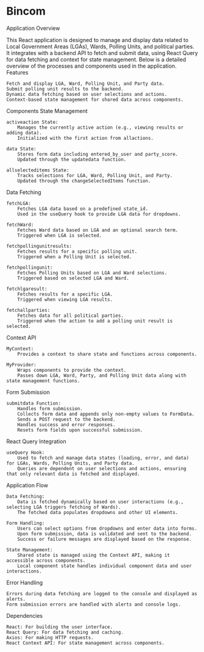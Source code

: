 # Bincom
Application Overview

This React application is designed to manage and display data related to Local Government Areas (LGAs), Wards, Polling Units, and political parties. It integrates with a backend API to fetch and submit data, using React Query for data fetching and context for state management. Below is a detailed overview of the processes and components used in the application.
Features

    Fetch and display LGA, Ward, Polling Unit, and Party data.
    Submit polling unit results to the backend.
    Dynamic data fetching based on user selections and actions.
    Context-based state management for shared data across components.

Components
State Management

    activeaction State:
        Manages the currently active action (e.g., viewing results or adding data).
        Initialized with the first action from allactions.

    data State:
        Stores form data including entered_by_user and party_score.
        Updated through the updatedata function.

    allselecteditems State:
        Tracks selections for LGA, Ward, Polling Unit, and Party.
        Updated through the changeSelectedItems function.

Data Fetching

    fetchLGA:
        Fetches LGA data based on a predefined state_id.
        Used in the useQuery hook to provide LGA data for dropdowns.

    fetchWard:
        Fetches Ward data based on LGA and an optional search term.
        Triggered when LGA is selected.

    fetchpollingunitresults:
        Fetches results for a specific polling unit.
        Triggered when a Polling Unit is selected.

    fetchpollingunit:
        Fetches Polling Units based on LGA and Ward selections.
        Triggered based on selected LGA and Ward.

    fetchlgaresult:
        Fetches results for a specific LGA.
        Triggered when viewing LGA results.

    fetchallparties:
        Fetches data for all political parties.
        Triggered when the action to add a polling unit result is selected.

Context API

    MyContext:
        Provides a context to share state and functions across components.

    MyProvider:
        Wraps components to provide the context.
        Passes down LGA, Ward, Party, and Polling Unit data along with state management functions.

Form Submission

    submitdata Function:
        Handles form submission.
        Collects form data and appends only non-empty values to FormData.
        Sends a POST request to the backend.
        Handles success and error responses.
        Resets form fields upon successful submission.

React Query Integration

    useQuery Hook:
        Used to fetch and manage data states (loading, error, and data) for LGAs, Wards, Polling Units, and Party data.
        Queries are dependent on user selections and actions, ensuring that only relevant data is fetched and displayed.

Application Flow

    Data Fetching:
        Data is fetched dynamically based on user interactions (e.g., selecting LGA triggers fetching of Wards).
        The fetched data populates dropdowns and other UI elements.

    Form Handling:
        Users can select options from dropdowns and enter data into forms.
        Upon form submission, data is validated and sent to the backend.
        Success or failure messages are displayed based on the response.

    State Management:
        Shared state is managed using the Context API, making it accessible across components.
        Local component state handles individual component data and user interactions.

Error Handling

    Errors during data fetching are logged to the console and displayed as alerts.
    Form submission errors are handled with alerts and console logs.

Dependencies

    React: For building the user interface.
    React Query: For data fetching and caching.
    Axios: For making HTTP requests.
    React Context API: For state management across components.
